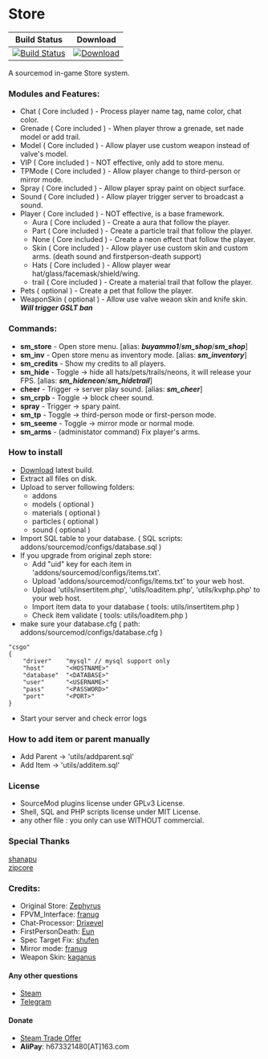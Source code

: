 # Store

|Build Status|Download|
|---|---
|[![Build Status](https://img.shields.io/travis/Kxnrl/Store/master.svg?style=flat-square)](https://travis-ci.org/Kxnrl/AdvMusicPlayer?branch=master) |[![Download](https://static.kxnrl.com/images/web/buttons/download.png)](https://build.kxnrl.com/Store/)  
  
  
A sourcemod in-game Store system. 
  
  
  
### Modules and Features:
* Chat ( Core included )  - Process player name tag, name color, chat color.
* Grenade ( Core included ) - When player throw a grenade, set nade model or add trail.
* Model ( Core included ) - Allow player use custom weapon instead of valve's model.
* VIP ( Core included ) - NOT effective, only add to store menu.
* TPMode ( Core included ) - Allow player change to third-person or mirror mode.
* Spray ( Core included ) - Allow player spray paint on object surface.
* Sound ( Core included ) - Allow player trigger server to broadcast a sound.
* Player ( Core included ) - NOT effective, is a base framework.
  * Aura ( Core included ) - Create a aura that follow the player.
  * Part ( Core included ) - Create a particle trail that follow the player.
  * None ( Core included ) - Create a neon effect that follow the player.
  * Skin ( Core included ) - Allow player use custom skin and custom arms. (death sound and firstperson-death support)
  * Hats ( Core included ) - Allow player wear hat/glass/facemask/shield/wing.
  * trail ( Core included ) - Create a material trail that follow the player.
* Pets ( optional ) - Create a pet that follow the player.
* WeaponSkin ( optional ) - Allow use valve weaon skin and knife skin. ***Will trigger GSLT ban***
  
  
### Commands:
* **sm_store** - Open store menu. [alias: ***buyammo1***/***sm_shop***/***sm_shop***]
* **sm_inv** - Open store menu as inventory mode. [alias: ***sm_inventory***]
* **sm_credits** - Show my credits to all players.
* **sm_hide** - Toggle -> hide all hats/pets/trails/neons, it will release your FPS. [alias: ***sm_hideneon***/***sm_hidetrail***]
* **cheer** - Trigger -> server play sound. [alias: ***sm_cheer***]
* **sm_crpb** - Toggle -> block cheer sound.
* **spray** - Trigger -> spary paint.
* **sm_tp** - Toggle -> third-person mode or first-person mode.
* **sm_seeme** - Toggle -> mirror mode or normal mode.
* **sm_arms** - (administator command) Fix player's arms.
  
  
### How to install
* [Download](https://build.kxnrl.com/) latest build.
* Extract all files on disk.
* Upload to server following folders: 
  * addons 
  * models ( optional )
  * materials ( optional )
  * particles ( optional )
  * sound ( optional )
* Import SQL table to your database. ( SQL scripts: addons/sourcemod/configs/database.sql )
* If you upgrade from original zeph store: 
  - Add "uid" key for each item in 'addons/sourcemod/configs/items.txt'.  
  - Upload 'addons/sourcemod/configs/items.txt' to your web host.  
  - Upload 'utils/insertitem.php', 'utils/loaditem.php', 'utils/kvphp.php' to your web host.  
  - Import item data to your database ( tools: utils/insertitem.php )
  - Check item validate ( tools: utils/loaditem.php )
* make sure your database.cfg ( path: addons/sourcemod/configs/database.cfg )
``` keyvalues
"csgo"
{
    "driver"    "mysql" // mysql support only
    "host"      "<HOSTNAME>"
    "database"  "<DATABASE>"
    "user"      "<USERNAME>"
    "pass"      "<PASSWORD>"
    "port"      "<PORT>"
}
```
* Start your server and check error logs
  
  
### How to add item or parent manually  
* Add Parent -> 'utils/addparent.sql'
* Add Item -> 'utils/additem.sql'
  
  
### License  
* SourceMod plugins license under GPLv3 License.  
* Shell, SQL and PHP scripts license under MIT License.  
* any other file :  you only can use WITHOUT commercial.  
  
  
### Special Thanks
[shanapu](https://github.com/shanapu "GitHub")  
[zipcore](https://github.com/zipcore "GitHub")  
  
  
### Credits:  
- Original Store: [Zephyrus](https://github.com/dvarnai "GitHub")  
- FPVM_Interface: [franug](https://github.com/Franc1sco "GitHub")  
- Chat-Processor: [Drixevel](https://github.com/Drixevel "GitHub")  
- FirstPersonDeath: [Eun](https://forums.alliedmods.net/member.php?u=102471 "AlliedModders")  
- Spec Target Fix: [shufen](https://github.com/Xectali "GitHub")  
- Mirror mode: [franug](https://github.com/Franc1sco "GitHub") 
- Weapon Skin: [kaganus](https://github.com/kaganus "GitHub") 
  
  
#### Any other questions
* [Steam](https://steamcommunity.com/profiles/76561198048432253/)
* [Telegram](https://t.me/Kxnrl)
  
  
#### Donate
* [Steam Trade Offer](https://steamcommunity.com/tradeoffer/new/?partner=88166525&token=lszXBJeY)
* **AliPay**: h673321480[AT]163.com
